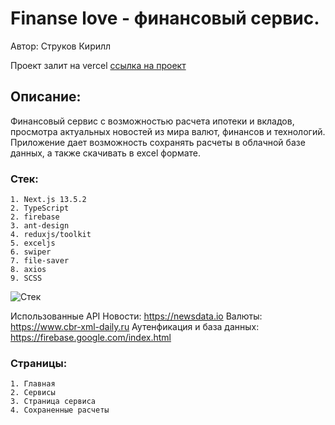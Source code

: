 # Finanse love - финансовый сервис.

Автор: Струков Кирилл

Проект залит на vercel
[cсылка на проект](https://finanse-helper.vercel.app)

## Описание:

Финансовый сервис с возможностью расчета ипотеки и вкладов, просмотра актуальных новостей из мира валют, финансов и технологий. Приложение дает возможность сохранять расчеты в облачной базе данных, а также скачивать в excel формате.

### Стек:

    1. Next.js 13.5.2
    2. TypeScript
    2. firebase
    3. ant-design
    4. reduxjs/toolkit
    5. exceljs
    6. swiper
    7. file-saver
    8. axios
    9. SCSS

![Стек](https://i.postimg.cc/XYwjF16x/asd.png)

Использованные API
Новости: https://newsdata.io
Валюты: https://www.cbr-xml-daily.ru
Аутенфикация и база данных: https://firebase.google.com/index.html

### Страницы:

    1. Главная
    2. Сервисы
    3. Страница сервиса
    4. Сохраненные расчеты
